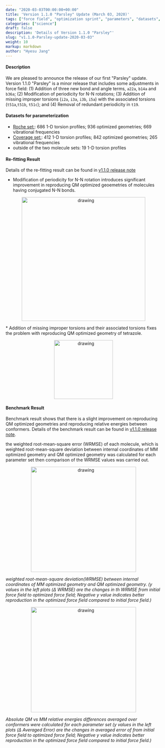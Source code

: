 ```yaml
---
date: "2020-03-03T00:00:00+00:00"
title: 'Version 1.1.0 "Parsley" Update (March 03, 2020)'
tags: ["force field", "optimization sprint", "parameters", "datasets", "fitting", "ForceBalance", "torsions", "valence"]
categories: ["science"]
draft: false
description: 'Details of Version 1.1.0 "Parsley"'
slug: "v1.1.0-Parsley-update-2020-03-03"
weight: 10
markup: markdown
author: "Hyesu Jang"
---
```



#### **Description**

We are pleased to announce the release of our first "Parsley" update. Version 1.1.0 "Parsley" is a minor release that includes some adjustments in force field: (1) Addition of three new bond and angle terms, `a22a`, `b14a` and `b36a`; (2) Modification of periodicity for N-N rotations; (3) Addition of missing improper torsions (`i2a`, `i3a`, `i3b`, `i5a`) with the associated torsions (`t51a`,`t51b`, `t51c`); and (4) Removal of redundant periodicity in `t19`.

#### **Datasets for parameterization**
 * [Roche set:](https://github.com/openforcefield/open-forcefield-data/tree/master/Torsion-Drives/Roche-Reference-Compounds): 686 1-D torsion profiles; 936 optimized geometries; 669 vibrational frequencies
 * [Coverage set:](https://github.com/openforcefield/qca-dataset-submission/tree/master/2019-06-25-smirnoff99Frost-coverage): 412 1-D torsion profiles; 842 optimized geometries; 265 vibrational frequencies
 * outside of the two molecule sets: 19 1-D torsion profiles


#### **Re-fitting Result**
Details of the re-fitting result can be found in [v1.1.0 release note](https://github.com/openforcefield/openforcefield-forcebalance/releases/tag/v1.1.0) 

* Modification of periodicity for N-N rotation introduces significant improvement in reproducing QM optimized geoemetries of molecules having conjugated N-N bonds. 
<p align="center">
<img  src="https://user-images.githubusercontent.com/28548104/72959812-8b36ca80-3d60-11ea-843c-371642aa2d97.png" alt="drawing" style="height:400px;" />
</p>
* Addition of missing improper torsions and their associated torsions fixes the problem with reproducing QM optimized geometry of tetrazole. 
<p align="center">
<img  src="https://user-images.githubusercontent.com/28548104/75898149-87ca4080-5dee-11ea-9048-bf5276cdb117.png" alt="drawing" style="height:190px;" />
</p>

#### **Benchmark Result**

Benchmark result shows that there is a slight improvement on reproducing QM optimized geometries and reproducing relative energies between conformers. Details of the benchmark result can be found in [v1.1.0 release note](https://github.com/openforcefield/openforcefield-forcebalance/releases/tag/v1.1.0).

the weighted root-mean-square error (WRMSE) of each molecule, which is weighted root-mean-square deviation  between internal coordinates of MM optimized geometry and QM optimized geometry was calculated for each parameter set then comparison of the WRMSE values was carried out.   
<p align="center">
<img  src="https://user-images.githubusercontent.com/28548104/75707188-56793580-5c73-11ea-92f3-b2d52d9bc350.png" alt="drawing" style="height:340px;" />
</p>
<p>
    <em> weighted root-mean-square deviation(WRMSE) between internal coordinates of MM optimized geometry and QM optimized geometry. (y values in the left plots (Δ WRMSE) are the changes in th WRMSE from initial force field to optimized force field; Negative y value indicates better reproduction in the optimized force field compared to initial force field.)</em>
</p>

<p align="center">
<img  src="https://user-images.githubusercontent.com/28548104/75706754-968be880-5c72-11ea-8834-0dbad0b7fe54.png" alt="drawing" style="height:340px;" />
</p>
<p>
    <em> Absolute QM vs MM relative energies differences averaged over conformers were calculated for each parameter set (y values in the left plots (Δ Averaged Error) are the changes in averaged error of from initial force field to optimized force field; Negative y value indicates better reproduction in the optimized force field compared to initial force field.)</em>
</p>
